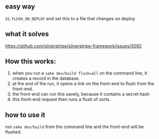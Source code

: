 ## easy way

`SS_FLUSH_ON_DEPLOY` and set this to a file that changes on deploy

## what it solves
https://github.com/silverstripe/silverstripe-framework/issues/3092

## How this works:

 1. when you run a `sake dev/build flush=all` on the command line, it creates a record in the database.
 2. at the end of the run, it opens a link on the front-end to flush from the front-end. 
 3. the front-end can run this savely, because it contains a secret hash
 4. this front-end request then runs a flush of sorts.

## how to use it

run `sake dev/build` from the command line and the front-end will be flushed.
